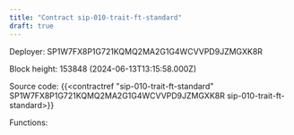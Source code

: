```yaml
---
title: "Contract sip-010-trait-ft-standard"
draft: true
---
```

Deployer: SP1W7FX8P1G721KQMQ2MA2G1G4WCVVPD9JZMGXK8R


 



Block height: 153848 (2024-06-13T13:15:58.000Z)

Source code: {{<contractref "sip-010-trait-ft-standard" SP1W7FX8P1G721KQMQ2MA2G1G4WCVVPD9JZMGXK8R sip-010-trait-ft-standard>}}

Functions:


